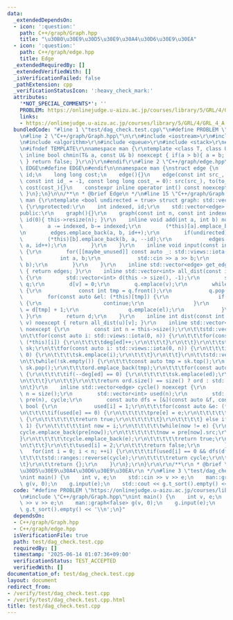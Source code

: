 ```yaml
---
data:
  _extendedDependsOn:
  - icon: ':question:'
    path: C++/graph/Graph.hpp
    title: "\u30B0\u30E9\u30D5\u30E9\u30A4\u30D6\u30E9\u30EA"
  - icon: ':question:'
    path: C++/graph/edge.hpp
    title: Edge
  _extendedRequiredBy: []
  _extendedVerifiedWith: []
  _isVerificationFailed: false
  _pathExtension: cpp
  _verificationStatusIcon: ':heavy_check_mark:'
  attributes:
    '*NOT_SPECIAL_COMMENTS*': ''
    PROBLEM: https://onlinejudge.u-aizu.ac.jp/courses/library/5/GRL/4/GRL_4_A
    links:
    - https://onlinejudge.u-aizu.ac.jp/courses/library/5/GRL/4/GRL_4_A
  bundledCode: "#line 1 \"test/dag_check.test.cpp\"\n#define PROBLEM \"https://onlinejudge.u-aizu.ac.jp/courses/library/5/GRL/4/GRL_4_A\"\
    \n#line 2 \"C++/graph/Graph.hpp\"\n\r\n#include <iostream>\r\n#include <vector>\r\
    \n#include <algorithm>\r\n#include <queue>\r\n#include <stack>\r\n#include <ranges>\r\
    \n#ifndef TEMPLATE\r\nnamespace man {\r\ntemplate <class T, class U> constexpr\
    \ inline bool chmin(T& a, const U& b) noexcept { if(a > b){ a = b; return true;\
    \ } return false; }\r\n}\r\n#endif\r\n#line 2 \"C++/graph/edge.hpp\"\n#ifndef\
    \ EDGE\n#define EDGE\n#endif\n\nnamespace man {\nstruct edge {\n    int src, to,\
    \ id;\n    long long cost;\n    edge(){}\n    edge(const int src_, const int to_,\
    \ const int id_ = -1, const long long cost_ = 0): src(src_), to(to_), id(id_),\
    \ cost(cost_){}\n    constexpr inline operator int() const noexcept { return to;\
    \ }\n};\n}\n\n/**\n * @brief Edge\n */\n#line 15 \"C++/graph/Graph.hpp\"\nnamespace\
    \ man {\r\ntemplate <bool undirected = true> struct graph: std::vector<std::vector<edge>>\
    \ {\r\nprotected:\r\n    int indexed, id;\r\n    std::vector<edge> edges;\r\n\
    public:\r\n    graph(){}\r\n    graph(const int n, const int indexed_ = 1): indexed(indexed_),\
    \ id(0){ this->resize(n); }\r\n    inline void add(int a, int b) noexcept {\r\n\
    \        a -= indexed, b-= indexed;\r\n        (*this)[a].emplace_back(a, b, id);\r\
    \n        edges.emplace_back(a, b, id++);\r\n        if(undirected) {\r\n    \
    \        (*this)[b].emplace_back(b, a, --id);\r\n            edges.emplace_back(b,\
    \ a, id++);\r\n        }\r\n    }\r\n    inline void input(const int m) noexcept\
    \ {\r\n        for([[maybe_unused]] const auto _: std::views::iota(0, m)) {\r\n\
    \            int a, b;\r\n            std::cin >> a >> b;\r\n            add(a,\
    \ b);\r\n        }\r\n    }\r\n    inline std::vector<edge> get_edge() const noexcept\
    \ { return edges; }\r\n    inline std::vector<int> all_dist(const int v) noexcept\
    \ {\r\n        std::vector<int> d(this -> size(), -1);\r\n        std::queue<int>\
    \ q;\r\n        d[v] = 0;\r\n        q.emplace(v);\r\n        while(!q.empty())\
    \ {\r\n            const int tmp = q.front();\r\n            q.pop();\r\n    \
    \        for(const auto &el: (*this)[tmp]) {\r\n                if(d[el] != -1)\
    \ {\r\n                    continue;\r\n                }\r\n                d[el]\
    \ = d[tmp] + 1;\r\n                q.emplace(el);\r\n            }\r\n       \
    \ }\r\n        return d;\r\n    }\r\n    inline int dist(const int u, const int\
    \ v) noexcept { return all_dist(u)[v]; }\r\n    inline std::vector<int> t_sort()\
    \ noexcept {\r\n        const int n = this->size();\r\n\t\tstd::vector<int> deg(n);\r\
    \n\t\tfor(const auto i: std::views::iota(0, n)) {\r\n\t\t\tfor(const auto ed:\
    \ (*this)[i]) {\r\n\t\t\t\tdeg[ed]++;\r\n\t\t\t}\r\n\t\t}\r\n\t\tstd::stack<int>\
    \ sk;\r\n\t\tfor(const auto i: std::views::iota(0, n)) {\r\n\t\t\tif(deg[i] ==\
    \ 0) {\r\n\t\t\t\tsk.emplace(i);\r\n\t\t\t}\r\n\t\t}\r\n\t\tstd::vector<int> ord;\r\
    \n\t\twhile(!sk.empty()) {\r\n\t\t\tconst auto tmp = sk.top();\r\n           \
    \ sk.pop();\r\n\t\t\tord.emplace_back(tmp);\r\n\t\t\tfor(const auto ed: (*this)[tmp])\
    \ {\r\n\t\t\t\tif(--deg[ed] == 0) {\r\n\t\t\t\t\tsk.emplace(ed);\r\n\t\t\t\t}\r\
    \n\t\t\t}\r\n\t\t}\r\n\t\treturn ord.size() == size() ? ord : std::vector<int>{};\r\
    \n\t}\r\n    inline std::vector<edge> cycle() noexcept {\r\n        const int\
    \ n = size();\r\n        std::vector<int> used(n);\r\n        std::vector<edge>\
    \ pre(n), cycle;\r\n        const auto dfs = [&](const auto &f, const int i) ->\
    \ bool {\r\n            used[i] = 1;\r\n\t\t\tfor(const auto &e: (*this)[i]) {\r\
    \n\t\t\t\tif(used[e] == 0) {\r\n\t\t\t\t\tpre[e] = e;\r\n\t\t\t\t\tif(f(f, e))\
    \ {\r\n\t\t\t\t\t\treturn true;\r\n\t\t\t\t\t}\r\n\t\t\t\t} else if(used[e] ==\
    \ 1) {\r\n\t\t\t\t\tint now = i;\r\n\t\t\t\t\twhile(now != e) {\r\n\t\t\t\t\t\t\
    cycle.emplace_back(pre[now]);\r\n\t\t\t\t\t\tnow = pre[now].src;\r\n\t\t\t\t\t\
    }\r\n\t\t\t\t\tcycle.emplace_back(e);\r\n\t\t\t\t\treturn true;\r\n\t\t\t\t}\r\
    \n\t\t\t}\r\n\t\t\tused[i] = 2;\r\n\t\t\treturn false;\r\n        };\r\n     \
    \   for(int i = 0; i < n; ++i) {\r\n\t\t\tif(used[i] == 0 && dfs(dfs, i)) {\r\n\
    \t\t\t\tstd::ranges::reverse(cycle);\r\n\t\t\t\treturn cycle;\r\n\t\t\t}\r\n\t\
    \t}\r\n\t\treturn {};\r\n    }\r\n};\r\n}\r\n\r\n/**\r\n * @brief \u30B0\u30E9\
    \u30D5\u30E9\u30A4\u30D6\u30E9\u30EA\r\n */\n#line 3 \"test/dag_check.test.cpp\"\
    \nint main() {\n    int v, e;\n    std::cin >> v >> e;\n    man::graph<false>\
    \ g(v, 0);\n    g.input(e);\n    std::cout << g.t_sort().empty() << '\\n';\n}\n"
  code: "#define PROBLEM \"https://onlinejudge.u-aizu.ac.jp/courses/library/5/GRL/4/GRL_4_A\"\
    \n#include \"C++/graph/Graph.hpp\"\nint main() {\n    int v, e;\n    std::cin\
    \ >> v >> e;\n    man::graph<false> g(v, 0);\n    g.input(e);\n    std::cout <<\
    \ g.t_sort().empty() << '\\n';\n}"
  dependsOn:
  - C++/graph/Graph.hpp
  - C++/graph/edge.hpp
  isVerificationFile: true
  path: test/dag_check.test.cpp
  requiredBy: []
  timestamp: '2025-06-14 01:07:36+09:00'
  verificationStatus: TEST_ACCEPTED
  verifiedWith: []
documentation_of: test/dag_check.test.cpp
layout: document
redirect_from:
- /verify/test/dag_check.test.cpp
- /verify/test/dag_check.test.cpp.html
title: test/dag_check.test.cpp
---
```

